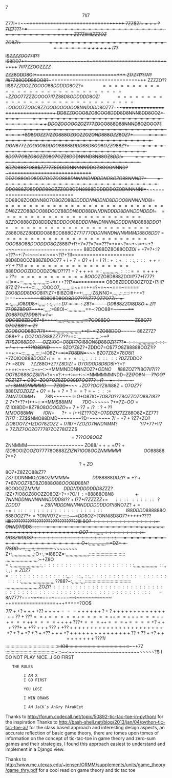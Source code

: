 7$$7II7$$Z$77$I+=~~~~~~~~~~~~~~~~~~~~~~~~~~~~~~~===========================+++++
7ZZ$$ZI+=++?7I$Z$7???+=~~~~~~~~~~~~~~~~~~~~~~~~=~~==========================++++
ZZ$7ZIIIIII$ZZZOZ$$$ZO8ZI+~~~~~~~~~~~~~~~~~~~~~===~=======================++++++
I77$$I$$ZZZZOO$77II??I$8DD7+=~~~~~~~~~~~~~~~~~~~~=~=======================++++++
$7III7$ZZOOZZ$ZZ$$$$$ZZZ8DDD8OI+~~~~~~~~~~~~~~~~=~~==========================+++
ZI7$Z$7I$??I7I?IIII7$Z88ODD88OO8?~~~~~~~~~~~~~~~=============================+++
ZZZZO??II$$$7ZZOOZZOOOO88DDDDD8OZ?=~~~~~~~~~~~~~~==============================+
ZZOO77ZZZOO$OO$7II7$$Z88D8ODDDDD8OZI~~~~~~~~~~~~~==============================+
OOOO7ZOOO8$ZZ$OOOOOOOOO8NNDODD8OZ$77=~~~~~~~~~~~~==============================+
DD8ZZOOOO8$Z$O8OOO8DDD8D8NNN8DD8OOZ$+===~~~~~~~~~~============================++
DDOZOOOOOZOZ777$ZOOO888D88NNND8OZOOO$7?+=~~~~~~~~~~=~==========================+
8D8DO$ZZ$7I$ZZO888OZOOZ$ZOZOND888OZZ8OZ7+~~~~~~~~~~~============================
OON87$7Z$ZOOOO8DDOO88888DDD88D8OD8OZZO88Z?=~~~~~~~~~============================
8DO7I7O8ZO8OZZO8O$7O$Z$Z8DDDNNND8N88OZ$8DDI=~~~~~~~~============================
8DZ$O888$7$O88$$ZZ$77Z8DDDDNNNNNDDOZ8OOONNND?~~~~~~~============================
DDZO88O$OO8DDZOOZOO888DNNNNDNDDDND8OZO88NNND7=~~~~~~~===========================
DDO888ZO8DDDD88OZZ$ZOD8ODN8888DDDDDDOZODNNNNNI=~~~~~=~==========================
DD88O8ZOODNN8O$7O8OZO88DDDDDNNDDND8DDOO8NNNNND8I=~~~~===========================
DN8ZZZO88DO$$O88DOOZ88DDN8DD88DNNDNDDDD8DNNDDNDDDI=~~~~=~=======================
8ZZOO888O$ZO8DDD$Z8DDDOO88DDDNNNDNNNNDDDDNND8888DDO?=~~~~=======================
Z888O8Z$Z88DDDO888DD888OZ77I777$ODDNNNDNNNMMMD88O8DD?~=~========================
OOO88O88DOODDO8OZ88$8I?+I?+7=7?=?==???=+==~?=~+~:=+~+?=~~=~=====================
88DDD88DZ8O$88$ODZO$I++7=$?+:I?=???~+:7~:~~~:==:~==~?I?+?II=====================
88D8D8OOZ$888Z8DOO77+I+7=O?+I=I~?I:+~:+~~:::,:::~~~+~+=+?+??II==================
888DOOO$ZDDOOD$ZOIIIIO??7?+?++~+=~=:~,,,,,,,,,,.,,:::~=~==++++??=~~===~~========
8OOOZ$ZO8D888ZDOII?77+I777?=II==~:::,,,,,,,:,,..,.,,,:::~=+++??I?=~~=~~=========
O8O8ZDDDD8OZ7OZ+I?III?87ZIZ?+~+~:::,.,,,:OOOO7,,.,,,,,,:::~+==++=?~=~~~===~=====
Z8O$8DDD8DOO$8II?IZ7+8I8ZOIII+=+:,,,.,,:Z8,NNO=,..,,,::,:::::+++=?I===~~~~~~====
8D8O8D8OO$8DO7???IZ77OZZ$O7Z$I+==~:,,.,,IO8DD8+:,,,,,::,,,::~D7==:Z8?=~~~~~~~~~~
DD888ZZOI8D8O+ZI?7$$7O8Z8DO7$++=+~~:,,,,:=88OI~:,,,,,,,,,,,,,==~:?OO88=~~~~~~~==
ZO887O$Z7DD8?I+I+ODO$8D8ZDO87+II+++~:,,,,,:~~::,,,,,,,,,,,,::::~~7OO88DO~~~~~~~~
Z88O7?O7OZ88I$?=Z?ZOO8O$OD88D7I7II+=~::,,,,,,..,,.,,,,,,,,+=II~=IZZO88DDO~~~~~~~
88$ZZ$7Z?O88$+?+O$OZ$OOZ888ZZ77$??==:::,,,,,,,,,,,,,,,,,:~~~=?7I7$$ZO88DD?~~~~~~
OZ$ZIOO$+O8D$I7?$O$I88$ON8D88OZI?7??=~:::,,,,,,,,,,,,,:::~+I=:~=+??I$O8DND~~~~~~
8ZO?Z8Z?+ZDDO7=O$$77O8Z88888$OOZ?I?==+:=~:::,,,,,,,,:::,:~IO8Z+~~~=:=7O8DN=~~~~~
8ZO7Z8Z=$78O8I?$+7ZOIOO$888DOOZ$+$I===+~~=~::,::::::~~::?DZZ$DDO$?7+~=$8DN$~~~~~
7ZZ88$O+Z?7Z8DIZ$I+O7OIDOD8D8D8I+$?=?++=+:~=~~:::~=~::~+MMMNDDNNNZOZ?+$ODNO~~~~~
II88ZOZ?$?I$8O7II7I??OO78D888OZ8II$7I=?=~=?:+~+:=~+:~:+NMMMMMNDD~~~ZZI7O8N$~~~~~
7?OO?7OZ?Z7+O$8O+ZOO$7OZ8ZDO88D7OO77?:I?=+=~:==~=+I~:~8MMDNMMMD~~~~~~$7ZOD+~~~~~
$+ZO7?OO?Z8III88Z+O7OZ7?888DZOZOZZ+O?=I+=?=?==?=+~:::=ZMNZDDMM+~~~~~~~7$8N~~~~~~
I=$O$+O87IO$+7O8ZO??Z8OZZOZO88ZI87?Z~$7+?+??+I++~:::=+MM$$88MM~~~~~~~~7$DO~~~~~~
?+=7Z~$OO=I$ZIIOI8DD=8$Z78O$8$OOOOZO$$++~7+?7=I?~:?+??MMOO88MN~~~~~~~~ION=~~~~~~
?+=I$++IZ??7OZ+$O7DDZIZ7$ZZ8$8$O8Z=ZZ77?$7I7I7~:~$ZZ$$NMO88DMD~~~~~~~~?D=~~~~~~~
$7I++7+?Z$7+ZO$?ZIO8OO7Z+$IZD$O78ZOZZ+I7I$II7$+7ZOZO$7$NNDNMM?~~~~~~~~~~~~~~~~~~
?I7$+77+I$I7=7$Z$ZIZ7OOZO$77787ZOZ78IZZZ$$$=7??OO8OOZ$$ZNNMMM~~~~~~~~~~~~~~~~~~~
ZO88$I++=+I7?+IZO8$OOIZO$OZ$O77$77$8O888Z$ZIZN7IOO8OOZ$$NMMMMI~~~~~~~~~~~~~~~~~~
OO88888$?==?$$?+ZO$$8O7+Z8ZZO88$IZ$7?$Z87$IDDNNMO$ZO8OZ$$MMMM=~~~~~~~~~~~~~~~~~~
DD88888DDZI?=+$$?+7+$8$7IOOZ78D8ZO888O88OOO8D88N?8$OOOOZZ$MMM~~~~~~~~~~~~~~~~~~~
DDDNDDDDDDD8Z$ZZ?IZZ$+7$IO8$OZ$8OOZZO8OZ+?++?O$I~I~:+88888O8N8~~~~~~~~~~~~~~~~+7
NNNDDNNNNNNNDDDD8I??+I77$$+I7ZZZZZ+=~~~~~::::~~::::::~~~?ZDDD7~~~~~~~~~~~~~~~+Z8
NNDDDNNNNNDDDDDDDOI?I$8NO$7Z?~+=+=~:::~:::::::::::::::::::~~~~~~~~~~~~~~~~~~~I88
DDDD888888O888OOZ7?+=?ONNO7Z$=~~~~::::::~~~~~~~~~~~~~~~~~~~~~~~~~~~~~~~~~~~~=$DD
8OZ$+~~~~~~~~~~~~~~~~?ONN$I$8D8O7?+++++????IIIII?????????????????????????????III
8O$?~:::::::::::::::=ONND7I$DD8$~::~~~~~================++++++++++++++++++++++++
OO7=:,,,,,,:::::::::=OO8ZIIIOD87::::::::::::::::::::~~~~~~=~~===================
O$+:,,,,,,,,,,,,,:::=DZ$+=I78DD$~:::,,,,,::,,:::::::::::::~~~~~~~~~~~~~~~~~~~~~~
Z+:,,,,,,,,,,,,,,,,,:O+:,:=I88DZ=:,,,,,,,,,,,,,,,,,,::::::::::::::::::::::::::::
,,,,,,,,,,,,,,,,,,,,,,,,,:~+Z8O$=:,,,,,,,,,,,,,,,,,,,,,,:,::::::::::::::::::::::
,,,,,,,,,,,,,,,,,,::,,:,,:~=ZDZ7=::::::::::::::,,,:::,,::,::::::::::::::::::::::
,,,,,,,,,,,,,,,,,,,,,,,,,,??88$?~:,,,,,::,,,::::::::::::::::::::::::::::::::::::
,,,,,,,,,,,,,,,,,,,,,,,,,,ZO$ZI?~:::::::::::::::::::::::::::::::::::::::::::::::
:::::::::::::~~:~~~~~~~=~~8N7$77?===~~~=~~~~~=~~===~=====~~~~~~:~~~~~~~~~~~~~~~~
++===============++++++++?OO$$$7I?++?++++??++++===++++++?+?+++++++++++++++??+???
==+=====+=====++==+++===+++===++====++++???+===++===+====+?+++???+=+??+++???++??
++++++++++++++++++++++++?+?++?+?++??++++?+++++++++++++++??+??++?+++++++++????I$$
::::::::::::::::::::::::::::::::::::::::~~:::~~~~~~~~~~~~~~~~~~~~~~~~~~~~~~~~IO8
::::::::::::::::::::::::::::::::::::::::~:::~~:~~~~~~~~~~~~~~~~~~~~~~~~~~~~~~+7Z
::::::::::::::::::::::::::::::::::::::~:::~~~~:~~~~~~~~~~~~~~~~~~~~~~~~~~~~~~~?$
I DO NOT PLAY NICE...I GO FIRST

       THE RULES

            I AM X
            I GO FIRST

            YOU LOSE

            I WIN DRAWS

            I AM JaCK`s AnGry PAraKEet


 Thanks to http://forum.codecall.net/topic/50892-tic-tac-toe-in-python/ for the inspiration
 Thanks to http://bash-shell.net/blog/2013/jan/04/python-tic-tac-toe-ai/ for the class based approach and interesting
 design aspects, an accurate reflection of basic game theory, there are tomes upon tomes of information on the concept of tic-tac-toe in game theory
 and zero-sum games and their strategies, I found this approach easiest to understand and implement in a Django view.

 Thanks to http://www.me.utexas.edu/~jensen/ORMM/supplements/units/game_theory/game_thry.pdf for a cool read on game theory and tic tac toe